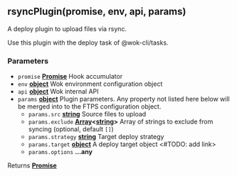 <!-- Generated by documentation.js. Update this documentation by updating the source code. -->

## rsyncPlugin(promise, env, api, params)

A deploy plugin to upload files via rsync.

Use this plugin with the deploy task of @wok-cli/tasks.

### Parameters

-   `promise` **[Promise][1]** Hook accumulator
-   `env` **[object][2]** Wok environment configuration object
-   `api` **[object][2]** Wok internal API
-   `params` **[object][2]** Plugin parameters. Any property not listed here below will be merged into to the FTPS configuration object.
    -   `params.src` **[string][3]** Source files to upload
    -   `params.exclude` **[Array][4]&lt;[string][3]>** Array of strings to exclude from syncing (optional, default `[]`)
    -   `params.strategy` **[string][3]** Target deploy strategy
    -   `params.target` **[object][2]** A deploy target object &lt;#TODO: add link>
    -   `params.options` **...any** 

Returns **[Promise][1]** 

[1]: https://developer.mozilla.org/docs/Web/JavaScript/Reference/Global_Objects/Promise

[2]: https://developer.mozilla.org/docs/Web/JavaScript/Reference/Global_Objects/Object

[3]: https://developer.mozilla.org/docs/Web/JavaScript/Reference/Global_Objects/String

[4]: https://developer.mozilla.org/docs/Web/JavaScript/Reference/Global_Objects/Array
